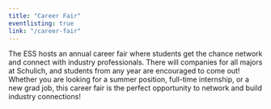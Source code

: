 ```yaml
---
title: "Career Fair"
eventlisting: true
link: "/career-fair"
---
```


The ESS hosts an annual career fair where students get the chance network and connect with industry professionals. There will companies for all majors at Schulich, and students from any year are encouraged to come out! Whether you are looking for a summer position, full-time internship, or a new grad job, this career fair is the perfect opportunity to network and build industry connections!
